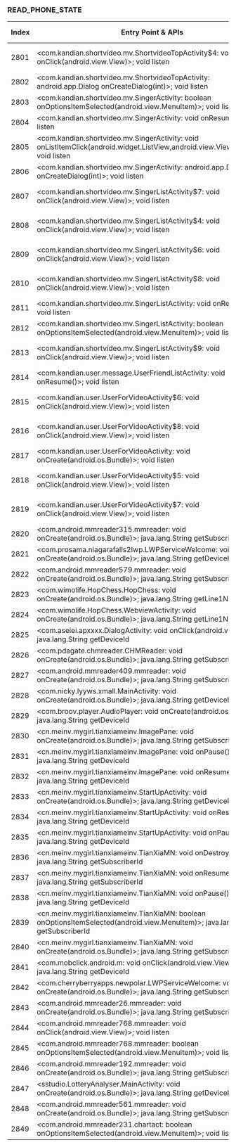 ### READ_PHONE_STATE
| Index | Entry Point & APIs | Screen shot | Resource id | Label |
| ------------- | ------------- | ------------- |-------------|-------------|
| 2801 | <com.kandian.shortvideo.mv.ShortvideoTopActivity$4: void onClick(android.view.View)>; void listen | ![](D:\COSMOS\output\py\Drebin\VirusShare_Android_20130506\VirusShare_64595518b0417e4b57c5bdc7967aaf68\com.kandian.shortvideo.mv.ShortvideoTopActivity.png) | {'2131361901': <sensitive_component.SensitiveComponent.SensitiveView object at 0x000001C6AD427F98>} | |
| 2802 | <com.kandian.shortvideo.mv.ShortvideoTopActivity: android.app.Dialog onCreateDialog(int)>; void listen | ![](D:\COSMOS\output\py\Drebin\VirusShare_Android_20130506\VirusShare_64595518b0417e4b57c5bdc7967aaf68\com.kandian.shortvideo.mv.ShortvideoTopActivity.png) |  | |
| 2803 | <com.kandian.shortvideo.mv.SingerActivity: boolean onOptionsItemSelected(android.view.MenuItem)>; void listen | ![](D:\COSMOS\output\py\Drebin\VirusShare_Android_20130506\VirusShare_64595518b0417e4b57c5bdc7967aaf68\com.kandian.shortvideo.mv.SingerActivity.png) |  | |
| 2804 | <com.kandian.shortvideo.mv.SingerActivity: void onResume()>; void listen | ![](D:\COSMOS\output\py\Drebin\VirusShare_Android_20130506\VirusShare_64595518b0417e4b57c5bdc7967aaf68\com.kandian.shortvideo.mv.SingerActivity.png) |  | |
| 2805 | <com.kandian.shortvideo.mv.SingerActivity: void onListItemClick(android.widget.ListView,android.view.View,int,long)>; void listen | ![](D:\COSMOS\output\py\Drebin\VirusShare_Android_20130506\VirusShare_64595518b0417e4b57c5bdc7967aaf68\com.kandian.shortvideo.mv.SingerActivity.png) |  | |
| 2806 | <com.kandian.shortvideo.mv.SingerActivity: android.app.Dialog onCreateDialog(int)>; void listen | ![](D:\COSMOS\output\py\Drebin\VirusShare_Android_20130506\VirusShare_64595518b0417e4b57c5bdc7967aaf68\com.kandian.shortvideo.mv.SingerActivity.png) |  | |
| 2807 | <com.kandian.shortvideo.mv.SingerListActivity$7: void onClick(android.view.View)>; void listen | ![](D:\COSMOS\output\py\Drebin\VirusShare_Android_20130506\VirusShare_64595518b0417e4b57c5bdc7967aaf68\com.kandian.shortvideo.mv.SingerListActivity.png) | {'2131361972': <sensitive_component.SensitiveComponent.SensitiveView object at 0x000001C6AD426A58>} | |
| 2808 | <com.kandian.shortvideo.mv.SingerListActivity$4: void onClick(android.view.View)>; void listen | ![](D:\COSMOS\output\py\Drebin\VirusShare_Android_20130506\VirusShare_64595518b0417e4b57c5bdc7967aaf68\com.kandian.shortvideo.mv.SingerListActivity.png) | {'2131361901': <sensitive_component.SensitiveComponent.SensitiveView object at 0x000001C6AD426518>} | |
| 2809 | <com.kandian.shortvideo.mv.SingerListActivity$6: void onClick(android.view.View)>; void listen | ![](D:\COSMOS\output\py\Drebin\VirusShare_Android_20130506\VirusShare_64595518b0417e4b57c5bdc7967aaf68\com.kandian.shortvideo.mv.SingerListActivity.png) | {'2131361971': <sensitive_component.SensitiveComponent.SensitiveView object at 0x000001C6AD426160>} | |
| 2810 | <com.kandian.shortvideo.mv.SingerListActivity$8: void onClick(android.view.View)>; void listen | ![](D:\COSMOS\output\py\Drebin\VirusShare_Android_20130506\VirusShare_64595518b0417e4b57c5bdc7967aaf68\com.kandian.shortvideo.mv.SingerListActivity.png) | {'2131361973': <sensitive_component.SensitiveComponent.SensitiveView object at 0x000001C6AD426080>} | |
| 2811 | <com.kandian.shortvideo.mv.SingerListActivity: void onResume()>; void listen | ![](D:\COSMOS\output\py\Drebin\VirusShare_Android_20130506\VirusShare_64595518b0417e4b57c5bdc7967aaf68\com.kandian.shortvideo.mv.SingerListActivity.png) |  | |
| 2812 | <com.kandian.shortvideo.mv.SingerListActivity: boolean onOptionsItemSelected(android.view.MenuItem)>; void listen | ![](D:\COSMOS\output\py\Drebin\VirusShare_Android_20130506\VirusShare_64595518b0417e4b57c5bdc7967aaf68\com.kandian.shortvideo.mv.SingerListActivity.png) |  | |
| 2813 | <com.kandian.shortvideo.mv.SingerListActivity$9: void onClick(android.view.View)>; void listen | ![](D:\COSMOS\output\py\Drebin\VirusShare_Android_20130506\VirusShare_64595518b0417e4b57c5bdc7967aaf68\com.kandian.shortvideo.mv.SingerListActivity.png) | {'2131361974': <sensitive_component.SensitiveComponent.SensitiveView object at 0x000001C6AD4267B8>} | |
| 2814 | <com.kandian.user.message.UserFriendListActivity: void onResume()>; void listen | ![](D:\COSMOS\output\py\Drebin\VirusShare_Android_20130506\VirusShare_64595518b0417e4b57c5bdc7967aaf68\com.kandian.user.message.UserFriendListActivity.png) |  | |
| 2815 | <com.kandian.user.UserForVideoActivity$6: void onClick(android.view.View)>; void listen | ![](D:\COSMOS\output\py\Drebin\VirusShare_Android_20130506\VirusShare_64595518b0417e4b57c5bdc7967aaf68\com.kandian.user.UserForVideoActivity.png) | {'2131362007': <sensitive_component.SensitiveComponent.SensitiveView object at 0x000001C6AD5CFAC8>} | |
| 2816 | <com.kandian.user.UserForVideoActivity$8: void onClick(android.view.View)>; void listen | ![](D:\COSMOS\output\py\Drebin\VirusShare_Android_20130506\VirusShare_64595518b0417e4b57c5bdc7967aaf68\com.kandian.user.UserForVideoActivity.png) | {'2131362009': <sensitive_component.SensitiveComponent.SensitiveView object at 0x000001C6AD5CFEB8>} | |
| 2817 | <com.kandian.user.UserForVideoActivity: void onCreate(android.os.Bundle)>; void listen | ![](D:\COSMOS\output\py\Drebin\VirusShare_Android_20130506\VirusShare_64595518b0417e4b57c5bdc7967aaf68\com.kandian.user.UserForVideoActivity.png) |  | |
| 2818 | <com.kandian.user.UserForVideoActivity$5: void onClick(android.view.View)>; void listen | ![](D:\COSMOS\output\py\Drebin\VirusShare_Android_20130506\VirusShare_64595518b0417e4b57c5bdc7967aaf68\com.kandian.user.UserForVideoActivity.png) | {'2131362006': <sensitive_component.SensitiveComponent.SensitiveView object at 0x000001C6AD5CF550>} | |
| 2819 | <com.kandian.user.UserForVideoActivity$7: void onClick(android.view.View)>; void listen | ![](D:\COSMOS\output\py\Drebin\VirusShare_Android_20130506\VirusShare_64595518b0417e4b57c5bdc7967aaf68\com.kandian.user.UserForVideoActivity.png) | {'2131362008': <sensitive_component.SensitiveComponent.SensitiveView object at 0x000001C6AD5CF470>} | |
| 2820 | <com.android.mmreader315.mmreader: void onCreate(android.os.Bundle)>; java.lang.String getSubscriberId | ![](D:\COSMOS\output\py\Drebin\VirusShare_Android_20130506\VirusShare_647d9e1d3646fa7805301fce88c0ed66\com.android.mmreader315.mmreader.png) |  | |
| 2821 | <com.prosama.niagarafalls2lwp.LWPServiceWelcome: void onCreate(android.os.Bundle)>; java.lang.String getDeviceId | ![](D:\COSMOS\output\py\Drebin\VirusShare_Android_20130506\VirusShare_64823dc5126ce22ecb5b2929a13c5127\com.prosama.niagarafalls2lwp.LWPServiceWelcome.png) |  | |
| 2822 | <com.android.mmreader579.mmreader: void onCreate(android.os.Bundle)>; java.lang.String getSubscriberId | ![](D:\COSMOS\output\py\Drebin\VirusShare_Android_20130506\VirusShare_6506056b9bc77031f0ecdd7c554a6255\com.android.mmreader579.mmreader.png) |  | |
| 2823 | <com.wimolife.HopChess.HopChess: void onCreate(android.os.Bundle)>; java.lang.String getLine1Number | ![](D:\COSMOS\output\py\Drebin\VirusShare_Android_20130506\VirusShare_651c97f0ef042b8d863f45103944948b\com.wimolife.HopChess.HopChess.png) |  | |
| 2824 | <com.wimolife.HopChess.WebviewActivity: void onCreate(android.os.Bundle)>; java.lang.String getLine1Number | ![](D:\COSMOS\output\py\Drebin\VirusShare_Android_20130506\VirusShare_651c97f0ef042b8d863f45103944948b\com.wimolife.HopChess.WebviewActivity.png) |  | |
| 2825 | <com.aseiei.apxxxx.DialogActivity: void onClick(android.view.View)>; java.lang.String getDeviceId | ![](D:\COSMOS\output\py\Drebin\VirusShare_Android_20130506\VirusShare_6575a500905bb03ef9e5d4206148e632\com.aseiei.apxxxx.DialogActivity.png) |  | |
| 2826 | <com.pdagate.chmreader.CHMReader: void onCreate(android.os.Bundle)>; java.lang.String getSubscriberId | ![](D:\COSMOS\output\py\Drebin\VirusShare_Android_20130506\VirusShare_6575a500905bb03ef9e5d4206148e632\com.pdagate.chmreader.CHMReader.png) |  | |
| 2827 | <com.android.mmreader409.mmreader: void onCreate(android.os.Bundle)>; java.lang.String getSubscriberId | ![](D:\COSMOS\output\py\Drebin\VirusShare_Android_20130506\VirusShare_65cc7e81ce39d18bc2160f62aea98dc7\com.android.mmreader409.mmreader.png) |  | |
| 2828 | <com.nicky.lyyws.xmall.MainActivity: void onCreate(android.os.Bundle)>; java.lang.String getDeviceId | ![](D:\COSMOS\output\py\Drebin\VirusShare_Android_20130506\VirusShare_6634a44ed3192fec51560e6403610ca2\com.nicky.lyyws.xmall.MainActivity.png) |  | |
| 2829 | <com.broov.player.AudioPlayer: void onCreate(android.os.Bundle)>; java.lang.String getDeviceId | ![](D:\COSMOS\output\py\Drebin\VirusShare_Android_20130506\VirusShare_665695dfdf38306bd07eb586c70bfbdd\com.broov.player.AudioPlayer.png) |  | |
| 2830 | <cn.meinv.mygirl.tianxiameinv.ImagePane: void onCreate(android.os.Bundle)>; java.lang.String getSubscriberId | ![](D:\COSMOS\output\py\Drebin\VirusShare_Android_20130506\VirusShare_6673e65f784bafa2af30d8993d65b20a\cn.meinv.mygirl.tianxiameinv.ImagePane.png) |  | |
| 2831 | <cn.meinv.mygirl.tianxiameinv.ImagePane: void onPause()>; java.lang.String getDeviceId | ![](D:\COSMOS\output\py\Drebin\VirusShare_Android_20130506\VirusShare_6673e65f784bafa2af30d8993d65b20a\cn.meinv.mygirl.tianxiameinv.ImagePane.png) |  | |
| 2832 | <cn.meinv.mygirl.tianxiameinv.ImagePane: void onResume()>; java.lang.String getDeviceId | ![](D:\COSMOS\output\py\Drebin\VirusShare_Android_20130506\VirusShare_6673e65f784bafa2af30d8993d65b20a\cn.meinv.mygirl.tianxiameinv.ImagePane.png) |  | |
| 2833 | <cn.meinv.mygirl.tianxiameinv.StartUpActivity: void onCreate(android.os.Bundle)>; java.lang.String getDeviceId | ![](D:\COSMOS\output\py\Drebin\VirusShare_Android_20130506\VirusShare_6673e65f784bafa2af30d8993d65b20a\cn.meinv.mygirl.tianxiameinv.StartUpActivity.png) |  | |
| 2834 | <cn.meinv.mygirl.tianxiameinv.StartUpActivity: void onResume()>; java.lang.String getDeviceId | ![](D:\COSMOS\output\py\Drebin\VirusShare_Android_20130506\VirusShare_6673e65f784bafa2af30d8993d65b20a\cn.meinv.mygirl.tianxiameinv.StartUpActivity.png) |  | |
| 2835 | <cn.meinv.mygirl.tianxiameinv.StartUpActivity: void onPause()>; java.lang.String getDeviceId | ![](D:\COSMOS\output\py\Drebin\VirusShare_Android_20130506\VirusShare_6673e65f784bafa2af30d8993d65b20a\cn.meinv.mygirl.tianxiameinv.StartUpActivity.png) |  | |
| 2836 | <cn.meinv.mygirl.tianxiameinv.TianXiaMN: void onDestroy()>; java.lang.String getSubscriberId | ![](D:\COSMOS\output\py\Drebin\VirusShare_Android_20130506\VirusShare_6673e65f784bafa2af30d8993d65b20a\cn.meinv.mygirl.tianxiameinv.TianXiaMN.png) |  | |
| 2837 | <cn.meinv.mygirl.tianxiameinv.TianXiaMN: void onResume()>; java.lang.String getSubscriberId | ![](D:\COSMOS\output\py\Drebin\VirusShare_Android_20130506\VirusShare_6673e65f784bafa2af30d8993d65b20a\cn.meinv.mygirl.tianxiameinv.TianXiaMN.png) |  | |
| 2838 | <cn.meinv.mygirl.tianxiameinv.TianXiaMN: void onPause()>; java.lang.String getDeviceId | ![](D:\COSMOS\output\py\Drebin\VirusShare_Android_20130506\VirusShare_6673e65f784bafa2af30d8993d65b20a\cn.meinv.mygirl.tianxiameinv.TianXiaMN.png) |  | |
| 2839 | <cn.meinv.mygirl.tianxiameinv.TianXiaMN: boolean onOptionsItemSelected(android.view.MenuItem)>; java.lang.String getSubscriberId | ![](D:\COSMOS\output\py\Drebin\VirusShare_Android_20130506\VirusShare_6673e65f784bafa2af30d8993d65b20a\cn.meinv.mygirl.tianxiameinv.TianXiaMN.png) |  | |
| 2840 | <cn.meinv.mygirl.tianxiameinv.TianXiaMN: void onCreate(android.os.Bundle)>; java.lang.String getSubscriberId | ![](D:\COSMOS\output\py\Drebin\VirusShare_Android_20130506\VirusShare_6673e65f784bafa2af30d8993d65b20a\cn.meinv.mygirl.tianxiameinv.TianXiaMN.png) |  | |
| 2841 | <com.mobclick.android.m: void onClick(android.view.View)>; java.lang.String getDeviceId | ![](D:\COSMOS\output\py\Drebin\VirusShare_Android_20130506\VirusShare_6673e65f784bafa2af30d8993d65b20a\com.mobclick.android.UmengFeedback.png) |  | |
| 2842 | <com.cherryberryapps.newpolar.LWPServiceWelcome: void onCreate(android.os.Bundle)>; java.lang.String getSubscriberId | ![](D:\COSMOS\output\py\Drebin\VirusShare_Android_20130506\VirusShare_6685479e76cc23e8fafaf505a980fcb9\com.cherryberryapps.newpolar.LWPServiceWelcome.png) |  | |
| 2843 | <com.android.mmreader26.mmreader: void onCreate(android.os.Bundle)>; java.lang.String getSubscriberId | ![](D:\COSMOS\output\py\Drebin\VirusShare_Android_20130506\VirusShare_669d038962a69ca219e33b58008d9710\com.android.mmreader26.mmreader.png) |  | |
| 2844 | <com.android.mmreader768.mmreader: void onClick(android.view.View)>; void listen | ![](D:\COSMOS\output\py\Drebin\VirusShare_Android_20130506\VirusShare_67f1990d2c3f7b8e88438a18702c1cc7\com.android.mmreader768.mmreader.png) |  | |
| 2845 | <com.android.mmreader768.mmreader: boolean onOptionsItemSelected(android.view.MenuItem)>; void listen | ![](D:\COSMOS\output\py\Drebin\VirusShare_Android_20130506\VirusShare_67f1990d2c3f7b8e88438a18702c1cc7\com.android.mmreader768.mmreader.png) |  | |
| 2846 | <com.android.mmreader192.mmreader: void onCreate(android.os.Bundle)>; java.lang.String getSubscriberId | ![](D:\COSMOS\output\py\Drebin\VirusShare_Android_20130506\VirusShare_66bdf4506f7064eb1ac540145573fd92\com.android.mmreader192.mmreader.png) |  | |
| 2847 | <sstudio.LotteryAnalyser.MainActivity: void onCreate(android.os.Bundle)>; java.lang.String getDeviceId | ![](D:\COSMOS\output\py\Drebin\VirusShare_Android_20130506\VirusShare_66c84597bcdf600f5b016938bbf7cc91\sstudio.LotteryAnalyser.MainActivity.png) |  | |
| 2848 | <com.android.mmreader561.mmreader: void onCreate(android.os.Bundle)>; java.lang.String getSubscriberId | ![](D:\COSMOS\output\py\Drebin\VirusShare_Android_20130506\VirusShare_67296ca9d8798a3509be2cdfefd9deca\com.android.mmreader561.mmreader.png) |  | |
| 2849 | <com.android.mmreader231.chartact: boolean onOptionsItemSelected(android.view.MenuItem)>; void listen | ![](D:\COSMOS\output\py\Drebin\VirusShare_Android_20130506\VirusShare_676228987a9445b1ab0910254bdf18a3\com.android.mmreader231.chartact.png) |  | |
